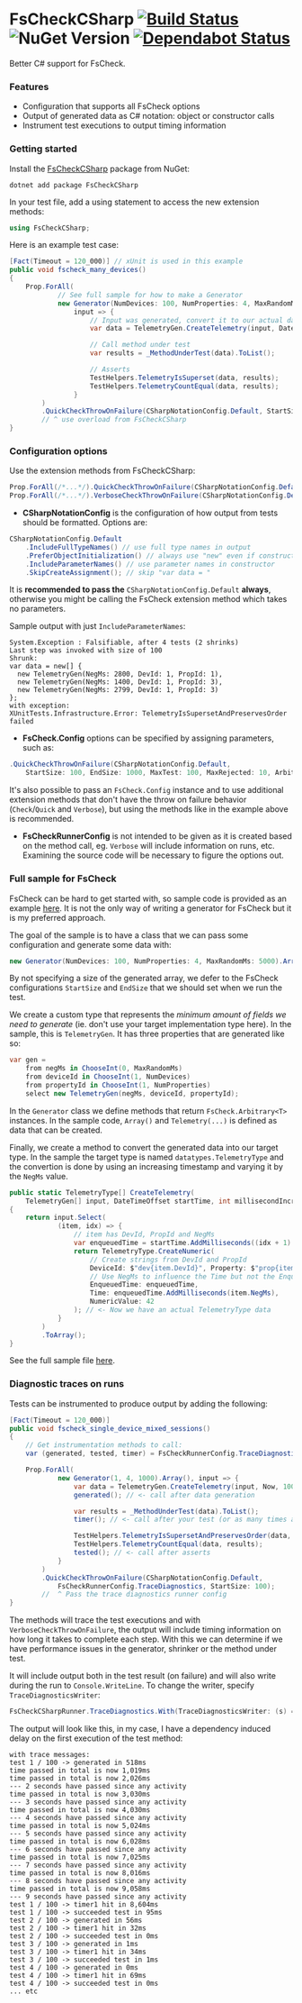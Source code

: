 # FsCheckCSharp [![Build Status](https://img.shields.io/appveyor/ci/dsschneidermann/fscheckcsharp/master?logo=appveyor)](https://ci.appveyor.com/project/dsschneidermann/fscheckcsharp/branch/master) ![NuGet Version](https://img.shields.io/nuget/v/FsCheckCSharp.svg?logo=nuget) [![Dependabot Status](https://api.dependabot.com/badges/status?host=github&repo=dsschneidermann/FsCheckCSharp)](https://dependabot.com)

Better C# support for FsCheck.

### Features

* Configuration that supports all FsCheck options
* Output of generated data as C# notation: object or constructor calls
* Instrument test executions to output timing information

### Getting started

Install the [FsCheckCSharp](https://nuget.org/packages/fscheckcsharp) package from NuGet:

```shell
dotnet add package FsCheckCSharp
```

In your test file, add a using statement to access the new extension methods:

```csharp
using FsCheckCSharp;
```

Here is an example test case:

```csharp
[Fact(Timeout = 120_000)] // xUnit is used in this example
public void fscheck_many_devices()
{
    Prop.ForAll(
            // See full sample for how to make a Generator
            new Generator(NumDevices: 100, NumProperties: 4, MaxRandomMs: 5000).Array(),
                input => {
                    // Input was generated, convert it to our actual data type
                    var data = TelemetryGen.CreateTelemetry(input, DateTimeOffset.Now);

                    // Call method under test
                    var results = _MethodUnderTest(data).ToList();

                    // Asserts
                    TestHelpers.TelemetryIsSuperset(data, results);
                    TestHelpers.TelemetryCountEqual(data, results);
                }
        )
        .QuickCheckThrowOnFailure(CSharpNotationConfig.Default, StartSize: 100);
        // ^ use overload from FsCheckCSharp
}
```

### Configuration options

Use the extension methods from FsCheckCSharp:
```csharp
Prop.ForAll(/*...*/).QuickCheckThrowOnFailure(CSharpNotationConfig.Default)
Prop.ForAll(/*...*/).VerboseCheckThrowOnFailure(CSharpNotationConfig.Default)
```

* **CSharpNotationConfig** is the configuration of how output from tests should be formatted. Options are:

```csharp
CSharpNotationConfig.Default
    .IncludeFullTypeNames() // use full type names in output
    .PreferObjectInitialization() // always use "new" even if constructor can be used
    .IncludeParameterNames() // use parameter names in constructor
    .SkipCreateAssignment(); // skip "var data = "
```

It is **recommended to pass the** `CSharpNotationConfig.Default` **always**, otherwise you might be calling the FsCheck extension method which takes no parameters.

Sample output with just `IncludeParameterNames`:
```
System.Exception : Falsifiable, after 4 tests (2 shrinks)
Last step was invoked with size of 100
Shrunk:
var data = new[] {
  new TelemetryGen(NegMs: 2800, DevId: 1, PropId: 1),
  new TelemetryGen(NegMs: 1400, DevId: 1, PropId: 3),
  new TelemetryGen(NegMs: 2799, DevId: 1, PropId: 3)
};
with exception:
XUnitTests.Infrastructure.Error: TelemetryIsSupersetAndPreservesOrder failed
```

* **FsCheck.Config** options can be specified by assigning parameters, such as:
```csharp
.QuickCheckThrowOnFailure(CSharpNotationConfig.Default,
    StartSize: 100, EndSize: 1000, MaxTest: 100, MaxRejected: 10, Arbitrary: /* etc. */);
```

It's also possible to pass an `FsCheck.Config` instance and to use additional extension methods that don't have the throw on failure behavior (`Check`/`Quick` and `Verbose`), but using the methods like in the example above is recommended.

* **FsCheckRunnerConfig** is not intended to be given as it is created based on the method call, eg. `Verbose` will include information on runs, etc. Examining the source code will be necessary to figure the options out.

### Full sample for FsCheck

FsCheck can be hard to get started with, so sample code is provided as an example [here](https://github.com/dsschneidermann/FsCheckCSharp/tree/master/samples/FsCheckTests.cs). It is not the only way of writing a generator for FsCheck but it is my preferred approach.

The goal of the sample is to have a class that we can pass some configuration and generate some data with:

```csharp
new Generator(NumDevices: 100, NumProperties: 4, MaxRandomMs: 5000).Array()
```

By not specifying a size of the generated array, we defer to the FsCheck configurations `StartSize` and `EndSize` that we should set when we run the test.

We create a custom type that represents the *minimum amount of fields we need to generate* (ie. don't use your target implementation type here). In the sample, this is `TelemetryGen`. It has three properties that are generated like so:

```csharp
var gen =
    from negMs in ChooseInt(0, MaxRandomMs)
    from deviceId in ChooseInt(1, NumDevices)
    from propertyId in ChooseInt(1, NumProperties)
    select new TelemetryGen(negMs, deviceId, propertyId);
```

In the `Generator` class we define methods that return `FsCheck.Arbitrary<T>` instances. In the sample code, `Array()` and `Telemetry(...)` is defined as data that can be created. 

Finally, we create a method to convert the generated data into our target type. In the sample the target type is named `datatypes.TelemetryType` and the convertion is done by using an increasing timestamp and varying it by the `NegMs` value.

```csharp
public static TelemetryType[] CreateTelemetry(
    TelemetryGen[] input, DateTimeOffset startTime, int millisecondIncrements = 200)
{
    return input.Select(
            (item, idx) => {
                // item has DevId, PropId and NegMs
                var enqueuedTime = startTime.AddMilliseconds((idx + 1) * millisecondIncrements);
                return TelemetryType.CreateNumeric(
                    // Create strings from DevId and PropId
                    DeviceId: $"dev{item.DevId}", Property: $"prop{item.PropId}",
                    // Use NegMs to influence the Time but not the EnqueuedTime
                    EnqueuedTime: enqueuedTime,
                    Time: enqueuedTime.AddMilliseconds(item.NegMs), 
                    NumericValue: 42
                ); // <- Now we have an actual TelemetryType data
            }
        )
        .ToArray();
}
```

See the full sample file [here](https://github.com/dsschneidermann/FsCheckCSharp/tree/master/samples/FsCheckTests.cs).

### Diagnostic traces on runs

Tests can be instrumented to produce output by adding the following:

```csharp
[Fact(Timeout = 120_000)]
public void fscheck_single_device_mixed_sessions()
{
    // Get instrumentation methods to call:
    var (generated, tested, timer) = FsCheckRunnerConfig.TraceDiagnostics.Events;

    Prop.ForAll(
            new Generator(1, 4, 1000).Array(), input => {
                var data = TelemetryGen.CreateTelemetry(input, Now, 1000);
                generated(); // <- call after data generation

                var results = _MethodUnderTest(data).ToList();
                timer(); // <- call after your test (or as many times as you want)

                TestHelpers.TelemetryIsSupersetAndPreservesOrder(data, results);
                TestHelpers.TelemetryCountEqual(data, results);
                tested(); // <- call after asserts
            }
        )
        .QuickCheckThrowOnFailure(CSharpNotationConfig.Default, 
            FsCheckRunnerConfig.TraceDiagnostics, StartSize: 100);
        //  ^ Pass the trace diagnostics runner config
}
```

The methods will trace the test executions and with `VerboseCheckThrowOnFailure`, the output will include timing information on how long it takes to complete each step. With this we can determine if we have performance issues in the generator, shrinker or the method under test.

It will include output both in the test result (on failure) and will also write during the run to `Console.WriteLine`. To change the writer, specify `TraceDiagnosticsWriter`:
```csharp
FsCheckCSharpRunner.TraceDiagnostics.With(TraceDiagnosticsWriter: (s) => Log.Information(s))`
```

The output will look like this, in my case, I have a dependency induced delay on the first execution of the test method:
```
with trace messages:
test 1 / 100 -> generated in 518ms
time passed in total is now 1,019ms
time passed in total is now 2,026ms
--- 2 seconds have passed since any activity
time passed in total is now 3,030ms
--- 3 seconds have passed since any activity
time passed in total is now 4,030ms
--- 4 seconds have passed since any activity
time passed in total is now 5,024ms
--- 5 seconds have passed since any activity
time passed in total is now 6,028ms
--- 6 seconds have passed since any activity
time passed in total is now 7,025ms
--- 7 seconds have passed since any activity
time passed in total is now 8,016ms
--- 8 seconds have passed since any activity
time passed in total is now 9,058ms
--- 9 seconds have passed since any activity
test 1 / 100 -> timer1 hit in 8,604ms
test 1 / 100 -> succeeded test in 95ms
test 2 / 100 -> generated in 56ms
test 2 / 100 -> timer1 hit in 32ms
test 2 / 100 -> succeeded test in 0ms
test 3 / 100 -> generated in 1ms
test 3 / 100 -> timer1 hit in 34ms
test 3 / 100 -> succeeded test in 1ms
test 4 / 100 -> generated in 0ms
test 4 / 100 -> timer1 hit in 69ms
test 4 / 100 -> succeeded test in 0ms
... etc
```

